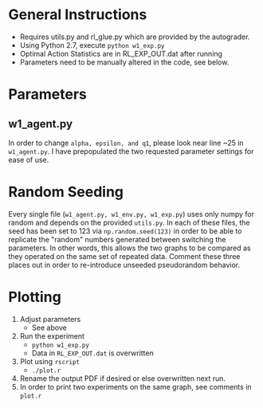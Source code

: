 # General Instructions
* Requires utils.py and rl_glue.py which are provided by the autograder.
* Using Python 2.7, execute `python w1_exp.py`
* Optimal Action Statistics are in RL_EXP_OUT.dat after running
* Parameters need to be manually altered in the code, see below.

# Parameters
## w1_agent.py
In order to change `alpha, epsilon, and q1`, please look near line ~25 in `w1_agent.py`. I have prepopulated the two requested parameter settings for ease of use.

# Random Seeding
Every single file (`w1_agent.py, w1_env.py, w1_exp.py`) uses only numpy for random and depends on the provided `utils.py`. In each of these files, the seed has been set to 123 via `np.random.seed(123)` in order to be able to replicate the "random" numbers generated between switching the parameters. In other words, this allows the two graphs to be compared as they operated on the same set of repeated data. Comment these three places out in order to re-introduce unseeded pseudorandom behavior.

# Plotting
1. Adjust parameters
    * See above
2. Run the experiment
    * `python w1_exp.py`
    * Data in `RL_EXP_OUT.dat` is overwritten
3. Plot using `rscript`
    * `./plot.r`
4. Rename the output PDF if desired or else overwritten next run. 
5. In order to print two experiments on the same graph, see comments in `plot.r`


